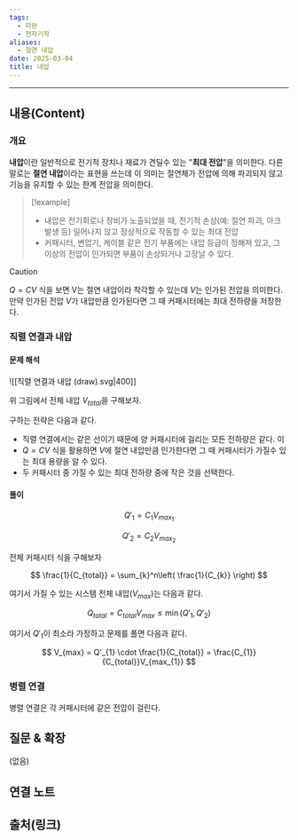 ```yaml
---
tags:
  - 미완
  - 전자기학
aliases: 
  - 절연 내압
date: 2025-03-04
title: 내압
---
```


---

## 내용(Content)

### 개요

**내압**이란 일반적으로 전기적 장치나 재료가 견딜수 있는 "**최대 전압**"을 의미한다. 다른 말로는 **절연 내압**이라는 표현을 쓰는데 이 의미는 절연체가 전압에 의해 파괴되지 않고 기능을 유지할 수 있는 한계 전압을 의미한다.

>[!example]
>- 내압은 전기회로나 장비가 노출되었을 때, 전기적 손상(예: 절연 파괴, 아크 발생 등) 일어나지 않고 정상적으로 작동할 수 있는 최대 전압
>- 커패시터, 변압기, 케이블 같은 전기 부품에는 내압 등급이 정해져 있고, 그 이상의 전압이 인가되면 부품이 손상되거나 고장날 수 있다.

>[!caution]
>$Q= CV$ 식을 보면 V는 절연 내압이라 착각할 수 있는데 $V$는 인가된 전압을 의미한다. 만약 인가된 전압 $V$가 내압만큼 인가된다면 그 때 커패시터에는 최대 전하량을 저장한다.

### 직렬 연결과 내압

#### 문제 해석

![[직렬 연결과 내압 (draw).svg|400]]

위 그림에서 전체 내압 $V_{total}$을 구해보자.

구하는 전략은 다음과 같다.

- 직렬 연결에서는 같은 선이기 때문에 양 커패시터에 걸리는 모든 전하량은 같다. 이 
- $Q = CV$ 식을 활용하면 $V$에 절연 내압만큼 인가한다면 그 때 커패시터가 가질수 있는 최대 용량을 알 수 있다.
- 두 커패시터 중 가질 수 있는 최대 전하량 중에 작은 것을 선택한다.

#### 풀이


$$
Q'_{1} = C_{1}V_{max_{1}}
$$

$$
Q'_{2} = C_{2}V_{max_{2}}
$$

전체 커패시터 식을 구해보자

$$
\frac{1}{C_{total}} = \sum_{k}^n\left( \frac{1}{C_{k}} \right)
$$

여기서 가질 수 있는 시스템 전체 내압($V_{max}$)는 다음과 같다.

$$
Q_{total} = C_{total}V_{max} \leq \min (Q'_{1}, Q'_{2})
$$

여기서 $Q'_{1}$이 최소라 가정하고 문제를 풀면 다음과 같다.

$$
V_{max} = Q'_{1} \cdot \frac{1}{C_{total}} = \frac{C_{1}}{C_{total}}V_{max_{1}}
$$


### 병렬 연결

병렬 연결은 각 커패시터에 같은 전압이 걸린다.


## 질문 & 확장

(없음)

## 연결 노트

## 출처(링크)





